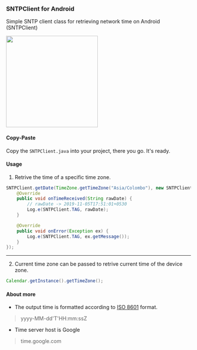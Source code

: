### SNTPClient for Android
Simple SNTP client class for retrieving network time on Android (SNTPClient)

<img width="250" src="https://i.imgur.com/y9AODqW.png" />

#### Copy-Paste
Copy the `SNTPClient.java` into your project, there you go. It's ready.

#### Usage

1. Retrive the time of a specific time zone.

```java
SNTPClient.getDate(TimeZone.getTimeZone("Asia/Colombo"), new SNTPClient.Listener() {
    @Override
    public void onTimeReceived(String rawDate) {
        // rawDate -> 2019-11-05T17:51:01+0530
        Log.e(SNTPClient.TAG, rawDate);
    }

    @Override
    public void onError(Exception ex) {
        Log.e(SNTPClient.TAG, ex.getMessage());
    }
});
```
<hr>

2. Current time zone can be passed to retrive current time of the device zone.
```java
Calendar.getInstance().getTimeZone();
```

#### About more

* The output time is formatted according to <a href="https://en.wikipedia.org/wiki/ISO_8601">ISO 8601</a> format.
> yyyy-MM-dd'T'HH:mm:ssZ

* Time server host is Google
> time.google.com
